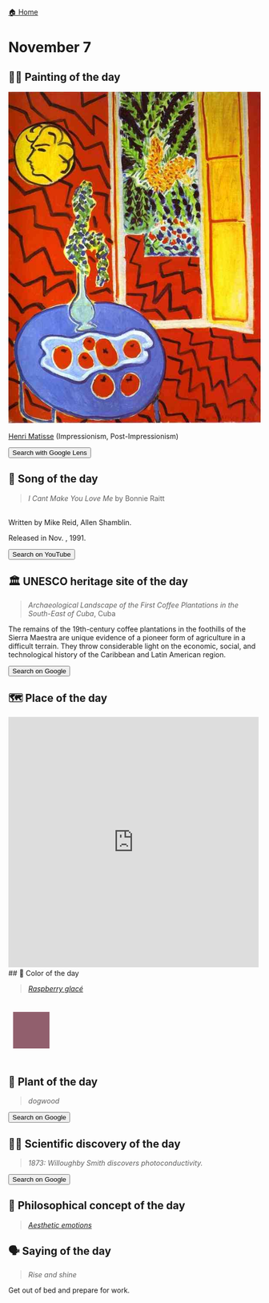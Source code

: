 
[🏠 Home](../../index.md)

# November 7

## 🧑‍🎨 Painting of the day

<img width="600" src="../img/Henri_Matisse_5.jpg">

[Henri Matisse](http://en.wikipedia.org/wiki/Henri_Matisse) (Impressionism, Post-Impressionism)

<button class="btn btn-success"
onclick=" window.open('https://lens.google.com/uploadbyurl?url=https://iretes.github.io/one-a-day/data/img/Henri_Matisse_5.jpg','_blank')">
Search with Google Lens
</button>

## 🎼 Song of the day

> *I Cant Make You Love Me*
by Bonnie Raitt

<br />Written by Mike Reid, Allen Shamblin.

Released in Nov. , 1991.

<button class="btn btn-success"
onclick=" window.open('http://www.youtube.com/search?q=I Cant Make You Love Me by Bonnie Raitt','_blank')">
Search on YouTube
</button>

## 🏛️ UNESCO heritage site of the day

> *Archaeological Landscape of the First Coffee Plantations in the South-East of Cuba*, Cuba

<p>The remains of the 19th-century coffee plantations in the foothills of the Sierra Maestra are unique evidence of a pioneer form of agriculture in a difficult terrain. They throw considerable light on the economic, social, and technological history of the Caribbean and Latin American region.</p>

<button class="btn btn-success"
onclick=" window.open('http://www.google.com/search?q=Archaeological Landscape of the First Coffee Plantations in the South-East of Cuba','_blank')">
Search on Google
</button>

## 🗺️ Place of the day

<iframe
src="https://www.mapcrunch.com"
name="mapcrunch"
width="500"
height="500"
allowTransparency="true"
scrolling="no"
frameborder="0"
>
</iframe>
## 🎨 Color of the day

> *[Raspberry glacé](https://en.wikipedia.org/wiki/Raspberry_(color)#Raspberry_glacé)*

<div style="color:#915F6D; font-size: 100px;">&#9632;</div>

## 🌿 Plant of the day

> *dogwood*

<button class="btn btn-success"
onclick=" window.open('http://www.google.com/search?q=dogwood','_blank')">
Search on Google
</button>

## 🧑‍🔬 Scientific discovery of the day

> *1873: Willoughby Smith discovers photoconductivity.*

<button class="btn btn-success"
onclick=" window.open('http://www.google.com/search?q=1873: Willoughby Smith discovers photoconductivity.','_blank')">
Search on Google
</button>

## 💭 Philosophical concept of the day

> *[Aesthetic emotions](https://en.wikipedia.org/wiki/Aesthetic_emotions)*

## 🗣️ Saying of the day

> *Rise and shine*

Get out of bed and prepare for work.
